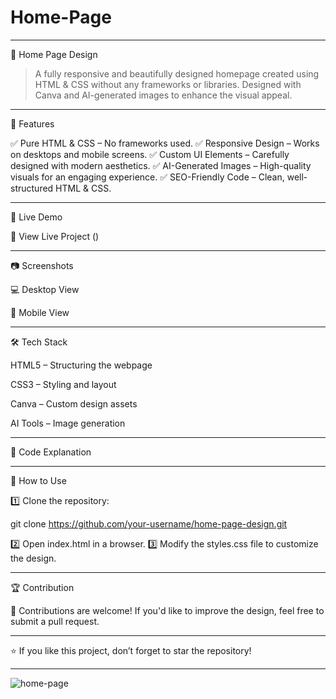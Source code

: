 # Home-Page

---

🚀 Home Page Design



> A fully responsive and beautifully designed homepage created using HTML & CSS without any frameworks or libraries.
Designed with Canva and AI-generated images to enhance the visual appeal.




---

🎨 Features

✅ Pure HTML & CSS – No frameworks used.
✅ Responsive Design – Works on desktops and mobile screens.
✅ Custom UI Elements – Carefully designed with modern aesthetics.
✅ AI-Generated Images – High-quality visuals for an engaging experience.
✅ SEO-Friendly Code – Clean, well-structured HTML & CSS.


---

📌 Live Demo

🔗 View Live Project ()


---

📷 Screenshots

💻 Desktop View



📱 Mobile View




---

🛠️ Tech Stack

HTML5 – Structuring the webpage

CSS3 – Styling and layout

Canva – Custom design assets

AI Tools – Image generation

---

📝 Code Explanation


---

🎯 How to Use

1️⃣ Clone the repository:

git clone https://github.com/your-username/home-page-design.git

2️⃣ Open index.html in a browser.
3️⃣ Modify the styles.css file to customize the design.


---

🏆 Contribution

🤝 Contributions are welcome! If you'd like to improve the design, feel free to submit a pull request.


---

⭐ If you like this project, don’t forget to star the repository!




---



![home-page](https://github.com/user-attachments/assets/47d699dc-60f8-405b-94b1-30bf61887a10)
